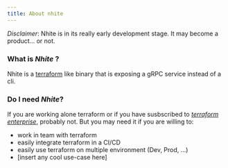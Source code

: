 ```yaml
---
title: About nhite
---
```

_Disclaimer_: Nhite is in its really early development stage.  It may become a product... or not.

### What is _Nhite_ ?
Nhite is a [terraform](https://www.terraform.io/) like binary that is exposing a gRPC service instead of a cli.

### Do I need _Nhite_? 

If you are working alone terraform or if you have susbscribed to [_terraform enterprise_](https://www.hashicorp.com/products/terraform/?utm_source=oss&utm_medium=header-nav&utm_campaign=terraform&_ga=2.113562631.1456794510.1505230853-1814147846.1502284566), probably not.
But you may need it if you are willing to:

* work in team with terraform
* easily integrate terraform in a CI/CD
* easily use terraform on multiple environment (Dev, Prod, ...)
* [insert any cool use-case here]

